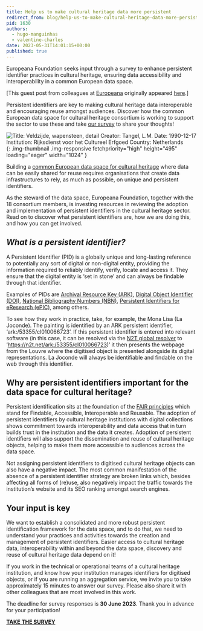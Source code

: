 ```yaml
---
title: Help us to make cultural heritage data more persistent
redirect_from: blog/help-us-to-make-cultural-heritage-data-more-persistent/
pid: 1630
authors:
  - hugo-manguinhas
  - valentine-charles
date: 2023-05-31T14:01:15+00:00
published: true
---
```


Europeana Foundation seeks input through a survey to enhance persistent
identifier practices in cultural heritage, ensuring data accessibility and
interoperability in a common European data space.

<!--more-->

\[This guest post from colleagues at [Europeana] originally appeared [here].\]

Persistent identifiers are key to making cultural heritage data interoperable
and encouraging reuse amongst audiences. Discover how the common European data
space for cultural heritage consortium is working to support the sector to use
these and take [our survey] to share your thoughts!

![Title: Veldzijde, wapensteen, detail Creator: Tangel, L.M. Date: 1990-12-17
Institution: Rijksdienst voor het Cultureel Erfgoed Country: Netherlands][cite]{: .img-thumbnail .img-responsive fetchpriority="high" height="495" loading="eager" width="1024" }

Building a [common European data space for cultural heritage] where data can
be easily shared for reuse requires organisations that create data
infrastructures to rely, as much as possible, on unique and persistent
identifiers.

As the steward of the data space, Europeana Foundation, together with the 18
consortium members, is investing resources in reviewing the adoption and
implementation of persistent identifiers in the cultural heritage sector. Read
on to discover what persistent identifiers are, how we are doing this, and how
you can get involved.

## *What is a persistent identifier?*

A Persistent Identifier (PID) is a globally unique and long-lasting reference
to potentially any sort of digital or non-digital entity, providing the
information required to reliably identify, verify, locate and access it. They
ensure that the digital entity is ‘set in stone’ and can always be findable
through that identifier.

Examples of PIDs are [Archival Resource Key (ARK)], [Digital Object Identifier
(DOI)], [National Bibliography Numbers (NBN)], [Persistent Identifiers for
eResearch (ePIC)], among others.

To see how they work in practice, take, for example, the Mona Lisa (La
Joconde). The painting is identified by an ARK persistent identifier,
‘ark:/53355/cl010066723’. If this persistent identifier is entered into
relevant software (in this case, it can be resolved via the [N2T global
resolver] to ‘<https://n2t.net/ark:/53355/cl010066723>)’ it then presents the
webpage from the Louvre where the digitised object is presented alongside its
digital representations. La Joconde will always be identifiable and findable
on the web through this identifier.

## **Why are persistent identifiers important for the data space for cultural heritage?**

Persistent identification sits at the foundation of the [FAIR principles]
which stand for Findable, Accessible, Interoperable and Reusable. The adoption
of persistent identifiers by cultural heritage institutions with digital
collections shows commitment towards interoperability and data access that in
turn builds trust in the institution and the data it creates. Adoption of
persistent identifiers will also support the dissemination and reuse of
cultural heritage objects, helping to make them more accessible to audiences
across the data space.

Not assigning persistent identifiers to digitised cultural heritage objects
can also have a negative impact. The most common manifestation of the absence
of a persistent identifier strategy are broken links which, besides affecting
all forms of (re)use, also negatively impact the traffic towards the
institution’s website and its SEO ranking amongst search engines.

## **Your input is key**

We want to establish a consolidated and more robust persistent identification
framework for the data space, and to do that, we need to understand your
practices and activities towards the creation and management of persistent
identifiers. Easier access to cultural heritage data, interoperability within
and beyond the data space, discovery and reuse of cultural heritage data
depend on it!

If you work in the technical or operational teams of a cultural heritage
institution, and know how your institution manages identifiers for digitised
objects, or if you are running an aggregation service, we invite you to take
approximately 15 minutes to answer our survey. Please also share it with other
colleagues that are most involved in this work.

The deadline for survey responses is **30 June 2023**. Thank you in advance
for your participation!

[**TAKE THE SURVEY**][our survey]

[Europeana]: https://pro.europeana.eu
[here]: https://pro.europeana.eu/post/help-us-to-make-cultural-heritage-data-more-persistent
[our survey]: https://survey.zohopublic.com/zs/CCCNrf
[cite]: ../../assets/images/posts/2023-05-31-help-us-to-make-cultural-heritage-data-more-persistent/persistent_identifiers_survey_lead.jpg
[common European data space for cultural heritage]: https://pro.europeana.eu/page/common-european-data-space-for-cultural-heritage
[Archival Resource Key (ARK)]: ../_pages/about.md
[Digital Object Identifier (DOI)]: https://www.doi.org/
[National Bibliography Numbers (NBN)]: https://www.ifla.org/references/best-practice-for-national-bibliographic-agencies-in-a-digital-age/resource-description-and-standards/identifiers/national-bibliography-number-nbn/
[Persistent Identifiers for eResearch (ePIC)]: https://www.pidconsortium.net/
[N2T global resolver]: ../_pages/about-n2t-global-resolver.md
[FAIR principles]: https://www.go-fair.org/fair-principles/
